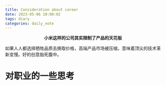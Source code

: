 ```yaml
---
title: Consideration about career
date: 2023-05-06 10:08:02
tags: diary
categories: daily_note
---
```


**<center>小米这样的公司其实限制了产品的天花板</center>**

如果人人都选择牺牲品质去换取价格，高端产品市场被压缩，意味着顶尖的技术革新变慢。好的创意胎死腹中。

# 对职业的一些思考